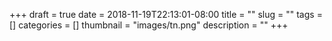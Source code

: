 +++ 
draft = true
date = 2018-11-19T22:13:01-08:00
title = ""
slug = "" 
tags = []
categories = []
thumbnail = "images/tn.png"
description = ""
+++
